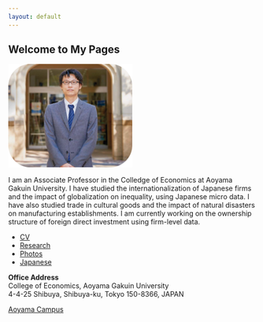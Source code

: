 ```yaml
---
layout: default
---
```



## Welcome to My Pages

<img src="2021.png" width="50%"> 

I am an Associate Professor in the Colledge of Economics at Aoyama Gakuin University. I have studied the internationalization of Japanese firms and the impact of globalization on inequality, using Japanese micro data. I have also studied trade in cultural goods and the impact of natural disasters on manufacturing establishments. I am currently working on the ownership structure of foreign direct investment using firm-level data.


*   [CV](/cv.md)
*   [Research](/research.md)
*   [Photos](photos/photos.md)
*   [Japanese](/japanese.md)


**Office Address**   
College of Economics, Aoyama Gakuin University  
4-4-25 Shibuya, Shibuya-ku, Tokyo 150-8366, JAPAN  

[Aoyama Campus](https://www.aoyama.ac.jp/en/outline/map_directions.html)  
